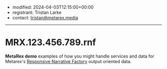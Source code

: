 * modified: 2024-04-03T12:15:00+00:00
* registrant: Tristan Larke
* contact: tristan@metarex.media

_ _ _

# MRX.123.456.789.rnf

**MetaRex demo** examples of how you might handle services and data for
Metarex's [Responsive Narrative Factory](https://ibcdemo.cuvo.io)
output oriented data.
